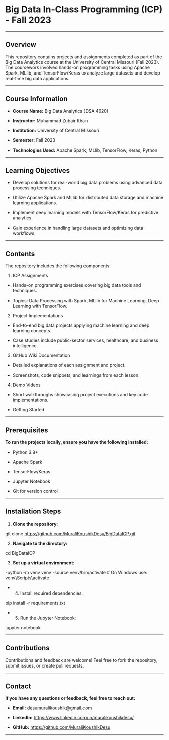 # **Big Data In-Class Programming (ICP) - Fall 2023**

---

## Overview

This repository contains projects and assignments completed as part of the Big Data Analytics course at the University of Central Missouri (Fall 2023). The coursework involved hands-on programming tasks using Apache Spark, MLlib, and TensorFlow/Keras to analyze large datasets and develop real-time big data applications.

---

## Course Information

- **Course Name:** Big Data Analytics (DSA 4620)

- **Instructor:** Muhammad Zubair Khan

- **Institution:** University of Central Missouri

- **Semester:** Fall 2023

- **Technologies Used:** Apache Spark, MLlib, TensorFlow, Keras, Python

---

## Learning Objectives

- Develop solutions for real-world big data problems using advanced data processing techniques.

- Utilize Apache Spark and MLlib for distributed data storage and machine learning applications.

- Implement deep learning models with TensorFlow/Keras for predictive analytics.

- Gain experience in handling large datasets and optimizing data workflows.

---

## Contents

The repository includes the following components:

 1. ICP Assignments

- Hands-on programming exercises covering big data tools and techniques.

- Topics: Data Processing with Spark, MLlib for Machine Learning, Deep Learning with TensorFlow.

 2. Project Implementations

- End-to-end big data projects applying machine learning and deep learning concepts.

- Case studies include public-sector services, healthcare, and business intelligence.

 3. GitHub Wiki Documentation

- Detailed explanations of each assignment and project.

- Screenshots, code snippets, and learnings from each lesson.

 4. Demo Videos

- Short walkthroughs showcasing project executions and key code implementations.

- Getting Started

---

## Prerequisites

**To run the projects locally, ensure you have the following installed:**

- Python 3.8+

- Apache Spark

- TensorFlow/Keras

- Jupyter Notebook

- Git for version control

---

## Installation Steps

 1. **Clone the repository:**

git clone https://github.com/MuraliKoushikDesu/BigDataICP.git

 2. **Navigate to the directory:**

cd BigDataICP

 3. **Set up a virtual environment:**

-python -m venv venv
-source venv/bin/activate  # On Windows use: venv\Scripts\activate

- 4. Install required dependencies:

pip install -r requirements.txt

- 5. Run the Jupyter Notebook:

jupyter notebook

---

## Contributions

Contributions and feedback are welcome! Feel free to fork the repository, submit issues, or create pull requests.

---

## Contact 
**If you have any questions or feedback, feel free to reach out:**

- **Email:** desumuralikoushik@gmail.com

- **LinkedIn:** https://www.linkedin.com/in/muralikoushikdesu/

- **GitHub:** https://github.com/MuraliKoushikDesu

---
